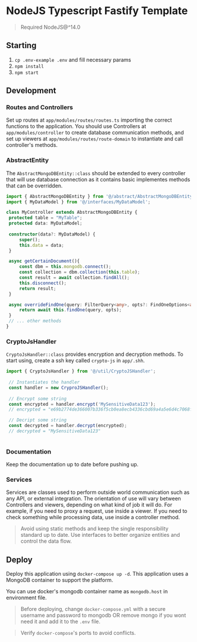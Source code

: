 # NodeJS Typescript Fastify Template

> Required NodeJS@^14.0

## Starting

1. `cp .env-example .env` and fill necessary params
2. `npm install`
3. `npm start`

## Development

### Routes and Controllers

Set up routes at `app/modules/routes/routes.ts` importing the correct functions to the application.
You should use Controllers at `app/modules/controller` to create database communication methods, and
set up viewers at `app/modules/routes/route-domain` to instantiate and call controller's methods.

### AbstractEntity

The `AbstractMongoDBEntity::class` should be extended to every controller that will use database connection as it contains
basic implementes methods that can be overridden.

```ts
import { AbstractMongoDBEntity } from '@/abstract/AbstractMongoDBEntity';
import { MyDataModel } from '@/interfaces/MyDataModel';

class MyController extends AbstractMongoDBEntity {
 protected table = "MyTable";
 protected data: MyDataModel;
 
 constructor(data?: MyDataModel) {
     super();
     this.data = data;
 }

 async getCertainDocument(){
     const dbm = this.mongodb.connect();
     const collection = dbm.collection(this.table);
     const result = await collection.findAll();
     this.disconnect();
     return result;
 }

 async overrideFindOne(query: FilterQuery<any>, opts?: FindOneOptions<any>) {
     return await this.findOne(query, opts);
 }
 // ... other methods
}

```

### CryptoJsHandler

`CryptoJsHandler::class` provides encryption and decryption methods. To start using, create a ssh key called `crypto-js` in `app/.shh`.

```ts
import { CryptoJsHandler } from '@/util/CryptoJSHandler';
 
 // Instantiates the handler
 const handler = new CryproJSHandler();
 
 // Encrypt some string
 const encrypted = handler.encrypt('MySensitiveData123');
 // encrypted = "e69b2774de366007b336f5cb0ea8ecb4336cbd69a4a5e6d4c7068fd59866a384"

 // Decript some string
 const decrypted = handler.decrypt(encrypted);
 // decrypted = "MySensitiveData123"
 
```

### Documentation

Keep the documentation up to date before pushing up.



### Services

Services are classes used to perform outside world communication such as any API, or external integration.
The orientation of use will vary between Controllers and viewers, depending on what kind of job it will do. For example,
if you need to proxy a request, use inside a viewer. If you need to check something while processing data, use inside
a controller method. 

> Avoid using static methods and keep the single responsibility standard up to date.
> Use interfaces to better organize entities and control the data flow.

## Deploy

Deploy this application using `docker-compose up -d`.
This application uses a MongoDB container to support the platform.

You can use docker's mongodb container name as `mongodb.host` in environment file.

> Before deploying, change `docker-compose.yml` with a secure username and password to mongodb OR remove mongo if you wont need it
> and add it to the `.env` file.

> Verify `docker-compose`'s ports to avoid conflicts.
